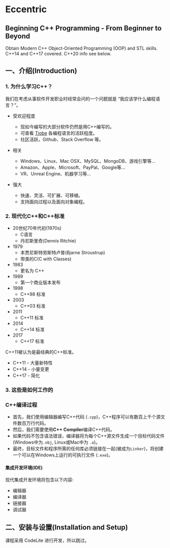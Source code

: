 # Eccentric

Beginning C++ Programming - From Beginner to Beyond
---
Obtain Modern C++ Object-Oriented Programming (OOP) and STL skills. C++14 and C++17 covered. C++20 info see below.

## 一、介绍(Introduction)

### 1. 为什么学习C++？

我们在考虑从事软件开发职业时经常会问的一个问题就是 “我应该学什么编程语言？”。

- 受欢迎程度
    - 现如今编写的大部分软件仍然是用C++编写的。
    - 可查看 [Tiobe](https://www.tiobe.com/tiobe-index/) 各编程语言的活跃程度。
    - 社区活跃，Github、Stack Overflow 等。

- 相关
    - Windows、Linux、Mac OSX、MySQL、MongoDB、游戏引擎等...
    - Amazon、Apple、Microsoft、PayPal、Google等...
    - VR、Unreal Engine、机器学习等...

- 强大
    - 快速、灵活、可扩展、可移植。
    - 支持面向过程以及面向对象编程。 

### 2. 现代化C++和C++标准

- 20世纪70年代初(1970s)
    - C语言
    - 丹尼斯里奇(Dennis Ritchie)
- 1979
    - 本贾尼斯特劳斯特卢普(Bjarne Stroustrup)
    - 带类的C(C with Classes)
- 1983
    - 更名为 C++
- 1989
    - 第一个商业版本发布
- 1998
    - C++98 标准
- 2003
    - C++03 标准
- 2011
    - C++11 标准
- 2014
    - C++14 标准
- 2017
    - C++17 标准

C++11被认为是最经典的C++标准。
- C++11 - 大量新特性
- C++14 - 小量变更
- C++17 - 简化

### 3. 这些是如何工作的

### C++编译过程

- 首先，我们使用编辑器编写C++代码 (`.cpp`)，C++程序可以有数百上千个源文件数百万行代码。
- 然后，我们需要使用**C++ Compiler**编译C++代码。
- 如果代码不包含语法错误，编译器将为每个C++源文件生成一个目标代码文件 (Windows中为`.obj`, Linux或Mac中为 `.o`)。
- 最终，目标文件和程序所需的任何库必须链接在一起(被成为`Linker`)，将创建一个可以在Windows上运行的可执行文件 (`.exe`)。

#### 集成开发环境(IDE) 

现代集成开发环境将包含以下内容:

- 编辑器
- 编译器
- 链接器
- 调试器

## 二、安装与设置(Installation and Setup)

课程采用 CodeLite 进行开发，所以跳过。